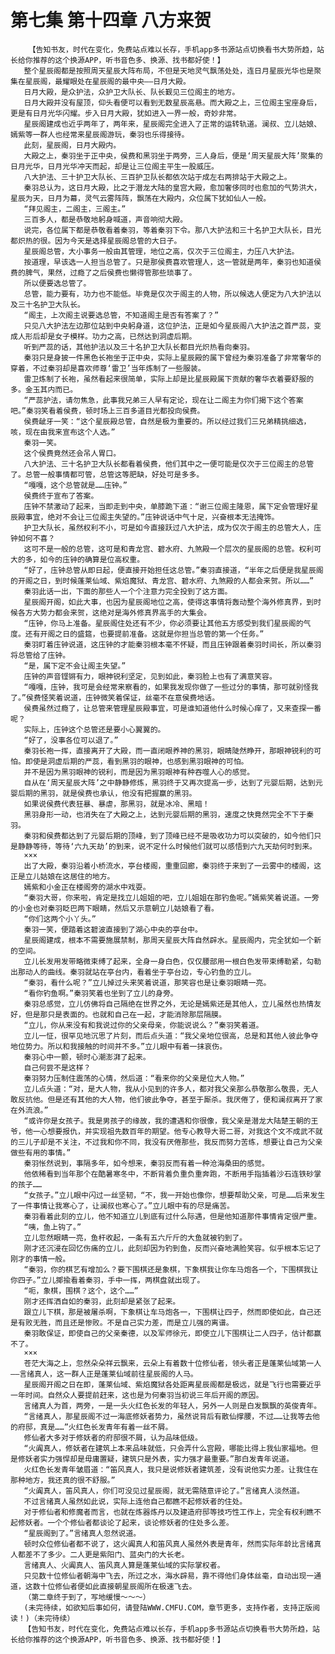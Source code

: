 # 第七集 第十四章 八方来贺
        【告知书友，时代在变化，免费站点难以长存，手机app多书源站点切换看书大势所趋，站长给你推荐的这个换源APP，听书音色多、换源、找书都好使！】
       整个星辰阁都是按照周天星辰大阵布局，不但是天地灵气飘荡处处，连日月星辰光华也是聚集在星辰阁，最耀眼处在星辰阁的最中央——日月大殿。
       日月大殿，是众护法，众护卫大队长、队长觐见三位阁主的地方。
       日月大殿并没有屋顶，仰头看便可以看到无数星辰高悬。而大殿之上，三位阁主宝座身后，更是有日月光华闪耀。步入日月大殿，犹如进入一界一般，奇妙非常。
       星辰阁建成也近乎两年了，两年来，星辰阁完全进入了正常的运转轨道。澜叔、立儿姑娘、嫣紫等一群人也经常来星辰阁游玩，秦羽也乐得接待。
       此刻，星辰阁，日月大殿内。
       大殿之上，秦羽坐于正中央，侯费和黑羽坐于两旁，三人身后，便是‘周天星辰大阵’聚集的日月光华，日月光华冲天而起，却是让三位阁主平生一股威压。
       八大护法、三十护卫大队长、三百护卫队长都依次站于成左右两排站于大殿之上。
       秦羽总认为，这日月大殿，比之于潜龙大陆的皇宫大殿，愈加奢侈同时也愈加的气势洪大，星辰为天，日月为幕，灵气云雾阵阵，飘荡在大殿内，众位属下犹如仙人一般。
       “拜见阁主，二阁主，三阁主。”
       三百多人，都是恭敬地躬身喊道，声音响彻大殿。
       说完，各位属下都是恭敬看着秦羽，等着秦羽下令。那八大护法和三十名护卫大队长，目光都炽热的很。因为今天是选择星辰阁总管的大日子。
       星辰阁总管，大小事务一般由其管理，地位之高，仅次于三位阁主，力压八大护法。
       按道理，早该选一人担当总管了。只是那侯费喜欢管理人，这一管就是两年，秦羽也知道侯费的脾气，果然，过瘾了之后侯费也懒得管那些琐事了。
       所以便要选总管了。
       总管，能力要有，功力也不能低。毕竟是仅次于阁主的人物，所以候选人便定为八大护法以及三十名护卫大队长。
       “阁主，上次阁主说要选总管，不知道阁主是否有答案了？”
       只见八大护法左边那位站到中央躬身道，这位护法，正是如今星辰阁八大护法之首严蕊，变成人形后却是女子模样。功力之高，已然达到洞虚后期。
       听到严蕊的话，其他护法以及三十名护卫大队长都目光炽热看向秦羽。
       秦羽只是身披一件黑色长袍坐于正中央，实际上星辰殿的属下曾经为秦羽准备了非常奢华的穿着，不过秦羽却是喜欢师尊‘雷卫’当年炼制了一些服装。
       雷卫炼制了长袍，虽然看起来很简单，实际上却是比星辰殿属下贡献的奢华衣着要舒服的多。金玉其内而已。
       “严蕊护法，请勿焦急，此事我兄弟三人早有定论，现在让二阁主为你们揭下这个答案吧。”秦羽笑看着侯费，顿时场上三百多道目光都投向侯费。
       侯费龇牙一笑：“这个星辰殿总管，自然是极为重要的。所以经过我们三兄弟精挑细选，咳，现在由我来宣布这个人选。”
       秦羽一笑。
       这个侯费竟然还会吊人胃口。
       八大护法、三十名护卫大队长都看着侯费，他们其中之一便可能是仅次于三位阁主的总管了。总管一般事情都可管，总管这等肥缺，好处可是多多。
       “嘎嘎，这个总管就是……庒钟。”
       侯费终于宣布了答案。
       庒钟不禁激动了起来，当即走到中央，单膝跪下道：“谢三位阁主隆恩，属下定会管理好星辰殿事宜，绝对不会让三位阁主失望的。”庒钟说话中气十足，兴奋根本无法掩饰。
       护卫大队长，虽然权利不小，可是如今直接跃过八大护法，成为仅次于阁主的总管大人，庒钟如何不喜？
       这可不是一般的总管，这可是和青龙宫、碧水府、九煞殿一个层次的星辰阁的总管。权利可大的多，如今的庒钟的确算是位高权重。
       “好了，庒钟总管从即日起，便直接开始担任这总管。”秦羽直接道，“半年之后便是我星辰阁的开阁之日，到时候蓬莱仙域、紫焰魔狱、青龙宫、碧水府、九煞殿的人都会来贺。所以……”
       秦羽此话一出，下面的那些人一个个注意力完全投到了这方面。
       星辰阁开阁，如此大事，也因为星辰阁地位之高，使得这事情将轰动整个海外修真界，到时候各方大势力都会来贺，这绝对是海外修真界高手的大集会。
       “庒钟，你马上准备。星辰阁住处还有不少，你必须要让其他五方感受到我们星辰阁的气度。还有开阁之日的盛筵，也要提前准备。这就是你担当总管的第一个任务。”
       秦羽盯着庒钟说道，这庒钟的才能秦羽根本毫不怀疑，而且庒钟跟着秦羽时间长，所以秦羽将总管给了庒钟。
       “是，属下定不会让阁主失望。”
       庒钟的声音铿锵有力，眼神锐利坚定，见到如此，秦羽脸上也有了满意笑容。
       “嘎嘎，庒钟，我可是会经常来察看的，如果我发现你做了一些过分的事情，那可就别怪我了。”侯费怪笑着说道，庒钟微笑着保证，丝毫不在意侯费地话。
       侯费虽然过瘾了，让总管来管理星辰殿事宜，可是谁知道他什么时候心痒了，又来查探一番呢？
       实际上，庒钟这个总管还是要小心翼翼的。
       “好了，没事各位可以退了。”
       秦羽长袍一挥，直接离开了大殿，而一直闭眼养神的黑羽，眼睛陡然睁开，那眼神锐利的可怕。即使是洞虚后期的严蕊，看到黑羽的眼神，也感到黑羽眼神的可怕。
       并不是因为黑羽眼神的锐利，而是因为黑羽眼神有种吞噬人心的感觉。
       自从在‘周天星辰大阵’之中静静修炼，黑羽终于又再次提高一步，达到了元婴后期，达到元婴后期的黑羽，就是侯费也承认，他没有把握赢的黑羽。
       如果说侯费代表狂暴、暴虐，那黑羽，就是冰冷、黑暗！
       黑羽身形一动，也消失在了大殿之上，达到元婴后期的黑羽，速度之快竟然完全不下于秦羽。
       秦羽和侯费都达到了元婴后期的顶峰，到了顶峰已经不是吸收功力可以突破的，如今他们只是静静等待，等待‘六九天劫’的到来，说不定什么时候他们就可以感悟到六九天劫何时到来。
       ×××
       出了大殿，秦羽沿着小桥流水，亭台楼阁，重重回廊，秦羽终于来到了一云雾中的楼阁，这正是立儿姑娘在这居住的地方。
       嫣紫和小金正在楼阁旁的湖水中戏耍。
       “秦羽大哥，你来啦，肯定是找立儿姐姐的吧，立儿姐姐在那钓鱼呢。”嫣紫笑着说道。一旁的小金也对秦羽眨巴两下眼睛，然后又示意朝立儿姑娘看了看。
       “你们这两个小丫头。”
       秦羽一笑，便踏着这碧波直接到了湖心中央的亭台中。
       星辰阁建成，根本不需要施展禁制，那周天星辰大阵自然辟水。星辰阁内，完全犹如一个新的空间。
       立儿长发用发带略微束缚了起来，全身一身白色，仅仅腰部用一根白色发带束缚勒紧，勾勒出那动人的曲线。秦羽就站在亭台内，看着坐于亭台边，专心钓鱼的立儿。
       “秦羽，看什么呢？”立儿掉过头来笑着说道，那笑容也是让秦羽眼睛一亮。
       “看你钓鱼啊。”秦羽笑着也坐到了立儿的身旁。
       秦羽总感觉，立儿仿佛将自己隔绝在世界之外，无论是嫣紫还是其他人，立儿虽然也热情友好，但是那只是表面的。也就和自己在一起，才能消除那层隔膜。
       “立儿，你从来没有和我说过你的父亲母亲，你能说说么？”秦羽笑着道。
       立儿一怔，很罕见地沉思了片刻，而后点头道：“我父亲地位很高，总是和其他人彼此争夺地位势力。所以和我接触的时间并不多。”立儿眼中有着一抹哀伤。
       秦羽心中一颤，顿时心潮澎湃了起来。
       自己何尝不是这样？
       秦羽努力压制住震荡的心情，然后道：“看来你的父亲是位大人物。”
       立儿点头道：“对，是大人物，我从小见到的许多人，都对我父亲那么恭敬那么敬畏，无人敢反抗他。但是还有其他的大人物，他们彼此争夺，甚至于厮杀。我厌倦了，便和澜叔离开了家在外流浪。”
       “或许你是女孩子。我是男孩子的缘故，我的遭遇和你很像，我父亲是潜龙大陆楚王朝的王爷，他一心想要报仇，并实现祖先数百年的期望。他专心教导大哥二哥，对我这个文不成武不就的三儿子却是不关注，不过我和你不同，我没有厌倦那些，我反而努力苦练，想要让自己为父亲做些有用的事情。”
       秦羽怅然说到，事隔多年，如今想来，秦羽反而有着一种沧海桑田的感觉。
       他依稀看到当年那个在酷暑寒冬中，不断背着负重负重奔跑，不断用手指插着沙石连铁砂掌的孩子……
       “女孩子。”立儿眼中闪过一丝坚韧，“不，我一开始也像你，想要帮助父亲，可是……后来发生了一件事情让我寒心了，让澜叔也寒心了。”立儿眼中有的尽是痛苦。
       秦羽看着此刻的立儿，他不知道立儿到底有过什么际遇，但是他知道那件事情肯定很严重。
       “咦，鱼上钩了。”
       立儿忽然眼睛一亮，鱼杆收起，一条有五六斤斤的大鱼就被钓到了。
       刚才还沉浸在回忆伤痛的立儿，此刻却因为钓到鱼，反而兴奋地满脸笑容。似乎根本忘记了刚才的事情一般。
       “秦羽，你的棋艺有增加么？要下围棋还是象棋，下象棋我让你车马炮各一个，下围棋我让你四子。”立儿揶揄看着秦羽，手中一挥，两棋盘就出现了。
       “呃，象棋，围棋？这个，这个……”
       刚才还挥洒自如的秦羽，此刻却是紧张了起来。
       跟立儿下棋，那是被屠杀啊，下象棋让车马炮各一，下围棋让四子，然而即使如此，自己还是有败无胜，而且还是惨败。不是自己实力差，而是立儿强的离谱。
       秦羽敢保证，即使自己的父亲秦德，以及军师徐元，即使立儿下围棋让二人四子，估计都赢不了。
       ×××
       苍茫大海之上，忽然朵朵祥云飘来，云朵上有着数十位修仙者，领头者正是蓬莱仙域第一人——言绪真人，这一群人正是蓬莱仙域前往星辰阁的人马。
       星辰阁开阁之日在即，蓬莱仙域、紫焰魔狱各处距离星辰阁都是极远，就是飞行也需要近乎一年时间。自然众人要提前赶来，这也是为何秦羽当初说三年后开阁的原因。
       言绪真人为首，两旁，一是一头火红色长发的年轻人，另外一人则是白发飘飘的英俊青年。
       “言绪真人，那星辰阁不过一海底修妖者势力，虽然说背后有散仙撑腰，不过……让我等去他的府邸，真是……”火红色长发青年有着一丝不屑。
       修仙者大多对于修妖者的府邸很不屑，认为品味低级。
       “火阗真人，修妖者在建筑上本来品味就低，只会弄什么宫殿，哪能比得上我仙家福地。但是修妖者实力强悍却是毋庸置疑，建筑只是外表，实力强才最重要。”那白发青年说道。
       火红色长发青年皱眉道：“笛风真人，我只是说修妖者建筑差，没有说他实力差。让我住在那种地方，我还真的很不舒服。”
       “火阗真人，笛风真人，你们可没见过星辰阁，就无需随意评论了。”言绪真人淡然道。
       不过言绪真人虽然如此说，实际上连他自己都瞧不起修妖者的住处。
       对于修仙者和修魔者而言，也就在炼器炼丹以及建造府邸等技巧性工作上，完全有权利瞧不起修妖者。一个个修仙者都谈论了起来，谈论修妖者的住处多么差。
       “星辰阁到了。”言绪真人忽然说道。
       顿时众位修仙者都不说了，这火阗真人和笛风真人虽然外表是青年，然而实际年龄比言绪真人都差不了多少。二人更是紫阳门、蓝央门的大长老。
       言绪真人、火阗真人、笛风真人算是蓬莱仙域的实际掌权者。
       只见数十位修仙者朝海中飞去，所过之水，海水辟易，靠不得他们身体丝毫，自动出现一通道，这数十位修仙者便如此直接朝星辰阁所在极速飞去。
       （第二章终于到了，写地缓慢～～～）
       (未完待续，如欲知后事如何，请登陆WWW.CMFU.COM，章节更多，支持作者，支持正版阅读！)（未完待续）
       【告知书友，时代在变化，免费站点难以长存，手机app多书源站点切换看书大势所趋，站长给你推荐的这个换源APP，听书音色多、换源、找书都好使！】